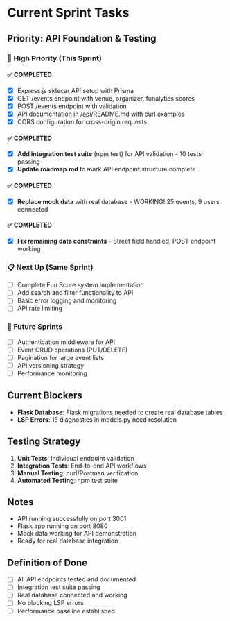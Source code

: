 # Current Sprint Tasks

## Priority: API Foundation & Testing

### 🎯 High Priority (This Sprint)

#### ✅ COMPLETED
- [x] Express.js sidecar API setup with Prisma
- [x] GET /events endpoint with venue, organizer, funalytics scores  
- [x] POST /events endpoint with validation
- [x] API documentation in /api/README.md with curl examples
- [x] CORS configuration for cross-origin requests

#### ✅ COMPLETED
- [x] **Add integration test suite** (npm test) for API validation - 10 tests passing
- [x] **Update roadmap.md** to mark API endpoint structure complete

#### ✅ COMPLETED
- [x] **Replace mock data** with real database - WORKING! 25 events, 9 users connected

#### ✅ COMPLETED
- [x] **Fix remaining data constraints** - Street field handled, POST endpoint working

### 📋 Next Up (Same Sprint)
- [ ] Complete Fun Score system implementation
- [ ] Add search and filter functionality to API
- [ ] Basic error logging and monitoring
- [ ] API rate limiting

### 🚀 Future Sprints
- [ ] Authentication middleware for API
- [ ] Event CRUD operations (PUT/DELETE)
- [ ] Pagination for large event lists  
- [ ] API versioning strategy
- [ ] Performance monitoring

## Current Blockers
- **Flask Database**: Flask migrations needed to create real database tables
- **LSP Errors**: 15 diagnostics in models.py need resolution

## Testing Strategy
1. **Unit Tests**: Individual endpoint validation
2. **Integration Tests**: End-to-end API workflows  
3. **Manual Testing**: curl/Postman verification
4. **Automated Testing**: npm test suite

## Notes
- API running successfully on port 3001
- Flask app running on port 8080  
- Mock data working for API demonstration
- Ready for real database integration

## Definition of Done
- [ ] All API endpoints tested and documented
- [ ] Integration test suite passing
- [ ] Real database connected and working
- [ ] No blocking LSP errors
- [ ] Performance baseline established